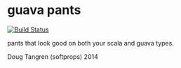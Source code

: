 # guava pants

[![Build Status](https://travis-ci.org/softprops/guavapants.png?branch=master)](https://travis-ci.org/softprops/guavapants)

pants that look good on both your scala and guava types.

Doug Tangren (softprops) 2014

